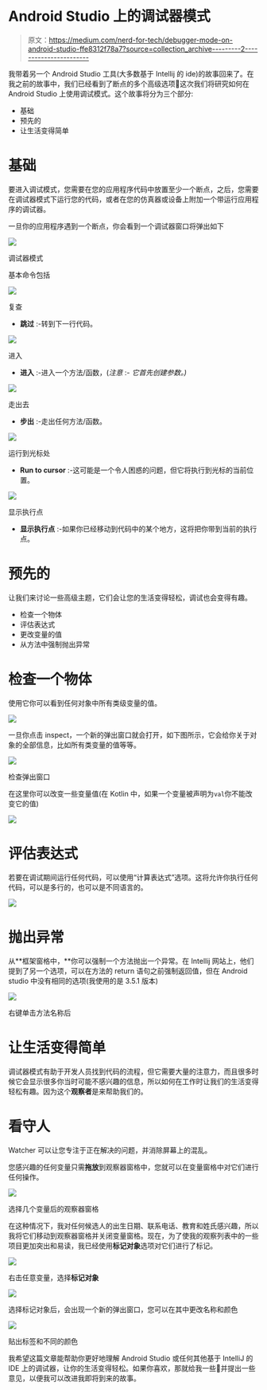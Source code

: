 # Android Studio 上的调试器模式

> 原文：<https://medium.com/nerd-for-tech/debugger-mode-on-android-studio-ffe8312f78a7?source=collection_archive---------2----------------------->

我带着另一个 Android Studio 工具(大多数基于 Intellij 的 ide)的故事回来了。在我之前的故事中，我们已经看到了断点的多个高级选项🔴这次我们将研究如何在 Android Studio 上使用调试模式。这个故事将分为三个部分:

*   基础
*   预先的
*   让生活变得简单

# 基础

要进入调试模式，您需要在您的应用程序代码中放置至少一个断点，之后，您需要在调试器模式下运行您的代码，或者在您的仿真器或设备上附加一个带运行应用程序的调试器。

一旦你的应用程序遇到一个断点，你会看到一个调试器窗口将弹出如下

![](img/c90514b710babbb28395b976864de610.png)

调试器模式

基本命令包括

![](img/a4b25e2e116938721a40f5d333665e2c.png)

复查

*   **跳过** :-转到下一行代码。

![](img/a017121f623fa99eb33c337125236b1c.png)

进入

*   **进入** :-进入一个方法/函数，(*注意* :- *它首先创建参数。)*

![](img/f67bba52a606bb49c9e0d8faa9371879.png)

走出去

*   **步出** :-走出任何方法/函数。

![](img/bf2048edd21ff489bdad4dbd2d9f8b8f.png)

运行到光标处

*   **Run to cursor** :-这可能是一个令人困惑的问题，但它将执行到光标的当前位置。

![](img/4f7431ffa57b73bd5b1a86e39124a91e.png)

显示执行点

*   **显示执行点** :-如果你已经移动到代码中的某个地方，这将把你带到当前的执行点。

# 预先的

让我们来讨论一些高级主题，它们会让您的生活变得轻松，调试也会变得有趣。

*   检查一个物体
*   评估表达式
*   更改变量的值
*   从方法中强制抛出异常

# 检查一个物体

使用它你可以看到任何对象中所有类级变量的值。

![](img/6b151f512793959a8f08c5adec64de76.png)

一旦你点击 inspect，一个新的弹出窗口就会打开，如下图所示，它会给你关于对象的全部信息，比如所有类变量的值等等。

![](img/8e496e91b3f922ea0dacd5ccc8ef662d.png)

检查弹出窗口

在这里你可以改变一些变量值(在 Kotlin 中，如果一个变量被声明为`val`你不能改变它的值)

![](img/a14a7bec4427ff6b6344dbd85c2e9985.png)

# 评估表达式

若要在调试期间运行任何代码，可以使用“计算表达式”选项。这将允许你执行任何代码，可以是多行的，也可以是不同语言的。

![](img/bdafd8343401ac5dc594fb468bdf07a2.png)

# 抛出异常

从**框架窗格中，**你可以强制一个方法抛出一个异常。在 Intellij 网站上，他们提到了另一个选项，可以在方法的 return 语句之前强制返回值，但在 Android studio 中没有相同的选项(我使用的是 3.5.1 版本)

![](img/f537c0027991ceb1904a18a75c97f138.png)

右键单击方法名称后

# 让生活变得简单

调试器模式有助于开发人员找到代码的流程，但它需要大量的注意力，而且很多时候它会显示很多你当时可能不感兴趣的信息，所以如何在工作时让我们的生活变得轻松有趣。因为这个**观察者**是来帮助我们的。

# 看守人

Watcher 可以让您专注于正在解决的问题，并消除屏幕上的混乱。

您感兴趣的任何变量只需**拖放**到观察器窗格中，您就可以在变量窗格中对它们进行任何操作。

![](img/299bf3374474091e1a28965aa030b3ca.png)

选择几个变量后的观察器窗格

在这种情况下，我对任何候选人的出生日期、联系电话、教育和姓氏感兴趣，所以我将它们移动到观察器窗格并关闭变量窗格。现在，为了使我的观察列表中的一些项目更加突出和易读，我已经使用**标记对象**选项对它们进行了标记。

![](img/55ab137aa6386e0c96635d2bdb36eee8.png)

右击任意变量，选择**标记对象**

![](img/4a667d9f15e8437d241ad38bae5de49d.png)

选择标记对象后，会出现一个新的弹出窗口，您可以在其中更改名称和颜色

![](img/cd394f250a837dbf64990f136bdea5e5.png)

贴出标签和不同的颜色

我希望这篇文章能帮助你更好地理解 Android Studio 或任何其他基于 IntelliJ 的 IDE 上的调试器，让你的生活变得轻松。如果你喜欢，那就给我一些👏并提出一些意见，以便我可以改进我即将到来的故事。